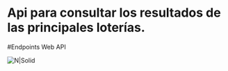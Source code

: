 # Api para consultar los resultados de las principales loterías.

#Endpoints Web API

![N|Solid](https://i.ibb.co/nfCTdsL/Endpoint.png)
